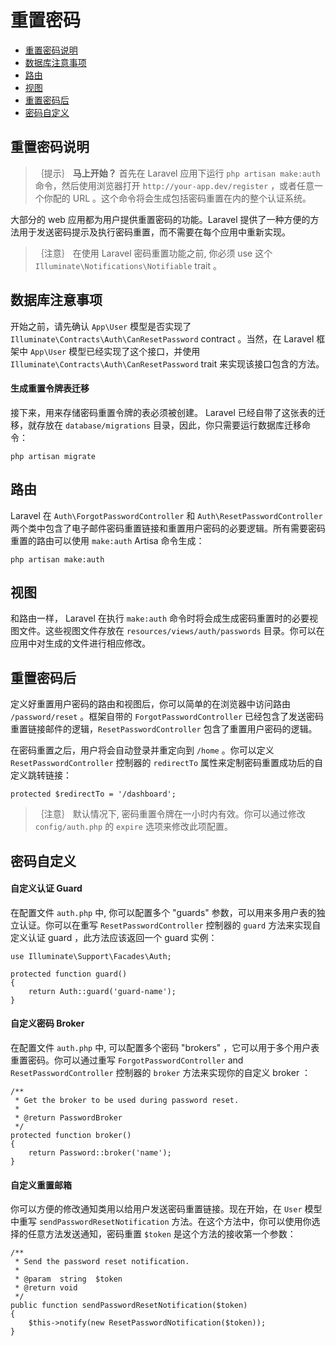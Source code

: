 # 重置密码

- [重置密码说明](#introduction)
- [数据库注意事项](#resetting-database)
- [路由](#resetting-routing)
- [视图](#resetting-views)
- [重置密码后](#after-resetting-passwords)
- [密码自定义](#password-customization)

<a name="introduction"></a>
## 重置密码说明

> ｛提示｝ **马上开始？** 首先在 Laravel 应用下运行 `php artisan make:auth` 命令，然后使用浏览器打开 `http://your-app.dev/register` ，或者任意一个你配的 URL 。这个命令将会生成包括密码重置在内的整个认证系统。

大部分的 web 应用都为用户提供重置密码的功能。Laravel 提供了一种方便的方法用于发送密码提示及执行密码重置，而不需要在每个应用中重新实现。


> ｛注意｝ 在使用 Laravel 密码重置功能之前, 你必须 use 这个 `Illuminate\Notifications\Notifiable` trait 。

<a name="resetting-database"></a>
## 数据库注意事项

开始之前，请先确认 `App\User` 模型是否实现了 `Illuminate\Contracts\Auth\CanResetPassword` contract 。当然，在 Laravel 框架中 `App\User` 模型已经实现了这个接口，并使用 `Illuminate\Contracts\Auth\CanResetPassword` trait 来实现该接口包含的方法。

#### 生成重置令牌表迁移

接下来，用来存储密码重置令牌的表必须被创建。 Laravel 已经自带了这张表的迁移，就存放在 `database/migrations` 目录，因此，你只需要运行数据库迁移命令：


    php artisan migrate

<a name="resetting-routing"></a>
## 路由

Laravel 在 `Auth\ForgotPasswordController` 和 `Auth\ResetPasswordController` 两个类中包含了电子邮件密码重置链接和重置用户密码的必要逻辑。所有需要密码重置的路由可以使用 `make:auth` Artisa 命令生成：

    php artisan make:auth

<a name="resetting-views"></a>
## 视图

和路由一样， Laravel 在执行 `make:auth` 命令时将会成生成密码重置时的必要视图文件。这些视图文件存放在 `resources/views/auth/passwords` 目录。你可以在应用中对生成的文件进行相应修改。

<a name="after-resetting-passwords"></a>
## 重置密码后

定义好重置用户密码的路由和视图后，你可以简单的在浏览器中访问路由 `/password/reset` 。框架自带的 `ForgotPasswordController` 已经包含了发送密码重置链接邮件的逻辑，`ResetPasswordController` 包含了重置用户密码的逻辑。

在密码重置之后，用户将会自动登录并重定向到 `/home` 。你可以定义 `ResetPasswordController` 控制器的 `redirectTo` 属性来定制密码重置成功后的自定义跳转链接：

    protected $redirectTo = '/dashboard';

> ｛注意｝ 默认情况下, 密码重置令牌在一小时内有效。你可以通过修改 `config/auth.php` 的 `expire` 选项来修改此项配置。

<a name="password-customization"></a>
## 密码自定义

#### 自定义认证 Guard

在配置文件 `auth.php` 中, 你可以配置多个 "guards" 参数，可以用来多用户表的独立认证。你可以在重写 `ResetPasswordController` 控制器的 `guard` 方法来实现自定义认证 guard ，此方法应该返回一个 guard 实例：

    use Illuminate\Support\Facades\Auth;

    protected function guard()
    {
        return Auth::guard('guard-name');
    }

#### 自定义密码 Broker

在配置文件 `auth.php` 中, 可以配置多个密码 "brokers" ，它可以用于多个用户表重置密码。你可以通过重写 `ForgotPasswordController` and `ResetPasswordController` 控制器的 `broker` 方法来实现你的自定义 broker ：



    /**
     * Get the broker to be used during password reset.
     *
     * @return PasswordBroker
     */
    protected function broker()
    {
        return Password::broker('name');
    }

#### 自定义重置邮箱

你可以方便的修改通知类用以给用户发送密码重置链接。现在开始，在 `User` 模型中重写  `sendPasswordResetNotification` 方法。在这个方法中，你可以使用你选择的任意方法发送通知，密码重置 `$token` 是这个方法的接收第一个参数：

    /**
     * Send the password reset notification.
     *
     * @param  string  $token
     * @return void
     */
    public function sendPasswordResetNotification($token)
    {
        $this->notify(new ResetPasswordNotification($token));
    }
